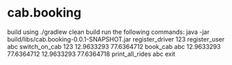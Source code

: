 # cab.booking
build using 
./gradlew clean build
run the following commands:
java -jar build/libs/cab.booking-0.0.1-SNAPSHOT.jar 
register_driver 123
register_user abc
switch_on_cab 123 12.9633293 77.6364712
book_cab abc 12.9633293 77.6364712 12.9633293 77.6364718
print_all_rides abc
exit
